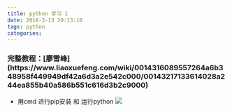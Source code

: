 ```yaml
---
title: python 学习 1
date: 2018-3-13 20:13:10
tags: python
categories:
---
```


<h3>完整教程：[廖雪峰](https://www.liaoxuefeng.com/wiki/0014316089557264a6b348958f449949df42a6d3a2e542c000/00143217133614028a244ea855b40a586b551c616d3b2c9000)</h3>

- 用cmd 进行pip安装 和 运行python
![](http://oyj1fkfcr.bkt.clouddn.com/2018-03-15_201031.png)
